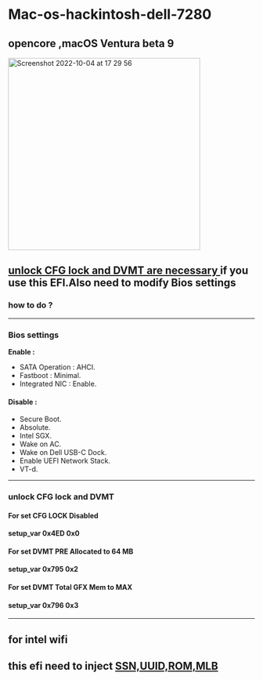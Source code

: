 # Mac-os-hackintosh-dell-7280
## opencore ,macOS Ventura beta 9
<img width="392" alt="Screenshot 2022-10-04 at 17 29 56" src="https://user-images.githubusercontent.com/52024444/193862158-7a3e44b8-56b4-40bf-81d5-2774ad8ce3c9.png">

## <u>unlock CFG lock and DVMT are necessary </u> if you use this EFI.Also need to modify Bios settings 
### how to do ?  
***
### Bios settings
**Enable :**
+ SATA Operation : AHCI.   
+ Fastboot : Minimal.  
+ Integrated NIC : Enable.
#### **Disable :**
+ Secure Boot. 
+ Absolute.   
+ Intel SGX.   
+ Wake on AC.  
+ Wake on Dell USB-C Dock.   
+ Enable UEFI Network Stack.  
+ VT-d. 
***
### unlock CFG lock and DVMT
#### For set CFG LOCK Disabled
#### setup_var 0x4ED 0x0

#### For set DVMT PRE Allocated to 64 MB
####  setup_var 0x795 0x2

#### For set DVMT Total GFX Mem to MAX
#### setup_var 0x796 0x3

***

## for intel wifi

## this efi need to inject <u>SSN,UUID,ROM,MLB</u>
